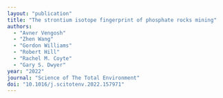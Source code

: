 ```yaml
---
layout: "publication"
title: "The strontium isotope fingerprint of phosphate rocks mining"
authors:
  - "Avner Vengosh"
  - "Zhen Wang"
  - "Gordon Williams"
  - "Robert Hill"
  - "Rachel M. Coyte"
  - "Gary S. Dwyer"
year: "2022"
journal: "Science of The Total Environment"
doi: "10.1016/j.scitotenv.2022.157971"
---
```


